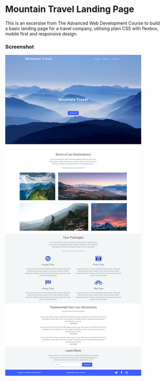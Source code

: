 # Mountain Travel Landing Page

This is an excersise from The Advanced Web Development Course to build a basic landing page for a travel company, utilising plain CSS with flexbox, mobile first and responsive design.

### Screenshot

![Screenshot](./screenshots/screenshot.jpg)
